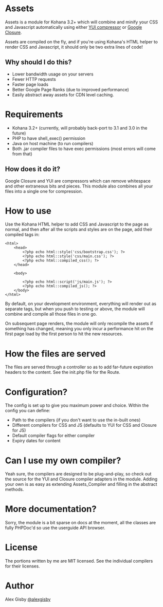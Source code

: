 # Assets

Assets is a module for Kohana 3.2+ which will combine and minify your CSS and Javascript automatically using either [YUI compressor](http://developer.yahoo.com/yui/compressor/) or [Google Closure](https://developers.google.com/closure/compiler/).

Assets are compiled on the fly, and if you're using Kohana's HTML helper to render CSS and Javascript, it should only be two extra lines of code!

## Why should I do this?

- Lower bandwidth usage on your servers
- Fewer HTTP requests
- Faster page loads
- Better Google Page Ranks (due to improved performance)
- Easily abstract away assets for CDN level caching.

# Requirements

- Kohana 3.2+ (currently, will probably back-port to 3.1 and 3.0 in the future)
- PHP to have shell_exec() permission
- Java on host machine (to run compilers)
- Both .jar compiler files to have exec permissions (most errors will come from that)

## How does it do it?

Google Closure and YUI are compressors which can remove whitespace and other extraneous bits and pieces. This module also combines all your files into a single one for compression.

# How to use

Use the Kohana HTML helper to add CSS and Javascript to the page as normal, and then after all the
scripts and styles are on the page, add their compiled tags in:

	<html>
		<head>
			<?php echo html::style('css/bootstrap.css'); ?>
			<?php echo html::style('css/main.css'); ?>
			<?php echo html::compiled_css(); ?>
		</head>
		
		<body>
		
			<?php echo html::script('js/main.js'); ?>
			<?php echo html::compiled_js(); ?>
		</body>
	</html>

By default, on your development environment, everything will render out as separate tags, but when you push to testing or above,
the module will combine and compile all those files in one go.

On subsequent page renders, the module will only recompile the assets if something has changed, meaning you only incur a performance hit on
the first page load by the first person to hit the new resources.

# How the files are served

The files are served through a controller so as to add far-future expiration headers to the content. See the init.php file for the Route.

# Configuration?

The config is set up to give you maximum power and choice. Within the config you can define:

- Path to the compilers (if you don't want to use the in-built ones)
- Different compilers for CSS and JS (defaults to YUI for CSS and Closure for JS)
- Default compiler flags for either compiler
- Expiry dates for content

# Can I use my own compiler?

Yeah sure, the compilers are designed to be plug-and-play, so check out the source for the YUI and Closure compiler adapters in the module. Adding your own is as easy as extending Assets_Compiler and filling in the abstract methods.

# More documentation?

Sorry, the module is a bit sparse on docs at the moment, all the classes are fully PHPDoc'd so use the userguide API browser.

# License

The portions written by me are MIT licensed. See the individual compilers for their licenses.

# Author

Alex Gisby [@alexgisby](http://twitter.com/alexgisby)